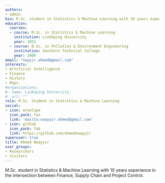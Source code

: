 ```yaml
---
authors:
- admin
bio: M.Sc. student in Statistics & Machine Learning with 10 years experience in the intersection between Finance, Supply Chain and Project Control.
education:
  courses:
  - course: M.Sc. in Statistics & Machine Learning
    institution: Linköping University
    year: 2021
  - course: B.Sc. in Pollution & Environment Engineering
    institution: Southern Technical College
    year: 2009
email: "nwyyir.ahmed@gmail.com"
interests:
- Artificial Intelligence
- Finance
- History
- Maps
#organizations:
#- name: Linköping University
#  url: ""
role: M.Sc. Student in Statistics & Machine Learning
social:
- icon: envelope
  icon_pack: fas
  link: 'mailto:nwayyir.ahmed@gmail.com'
- icon: github
  icon_pack: fab
  link: https://github.com/ahmednwayyir
superuser: true
title: Ahmed Nwayyir
user_groups:
- Researchers
- Visitors
---
```


M.Sc. student in Statistics & Machine Learning with 10 years experience in the intersection between Finance, Supply Chain and Project Control.